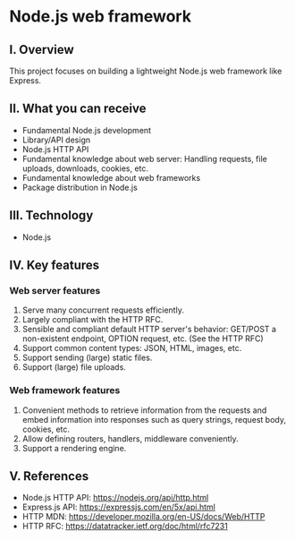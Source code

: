 # Node.js web framework

## I. Overview
This project focuses on building a lightweight Node.js web framework like Express.

## II. What you can receive
* Fundamental Node.js development
* Library/API design
* Node.js HTTP API
* Fundamental knowledge about web server: Handling requests, file uploads, downloads, cookies, etc.
* Fundamental knowledge about web frameworks
* Package distribution in Node.js

## III. Technology
* Node.js

## IV. Key features

### Web server features
1. Serve many concurrent requests efficiently.
2. Largely compliant with the HTTP RFC.
2. Sensible and compliant default HTTP server's behavior: GET/POST a non-existent endpoint, OPTION request, etc. (See the HTTP RFC)
3. Support common content types: JSON, HTML, images, etc.
4. Support sending (large) static files.
5. Support (large) file uploads.

### Web framework features
1. Convenient methods to retrieve information from the requests and embed information into responses such as query strings, request body, cookies, etc.
2. Allow defining routers, handlers, middleware conveniently.
3. Support a rendering engine.

## V. References
* Node.js HTTP API: https://nodejs.org/api/http.html
* Express.js API: https://expressjs.com/en/5x/api.html
* HTTP MDN: https://developer.mozilla.org/en-US/docs/Web/HTTP
* HTTP RFC: https://datatracker.ietf.org/doc/html/rfc7231
